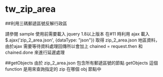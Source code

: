 tw_zip_area
===========

##利用三碼郵遞區號反解行政區

請參閱 sample 
使用前需要載入 jquery 1.8以上版本
在#11 時利用 ajax 載入 $.ajax('zip_2_area.json', {dataType: "json"}) 取得 zip_2_area.json 地區資料，由於ajax 需要等待資料處理回傳所以會加上
chained = request.then
和
chained.done
來進行延遲處理


##getObjects
由於 zip_2_area.json 包含所有郵遞區號的節點
getObjects 這個 function 是用來查詢指定的 zip 在哪個 obj 節點中
